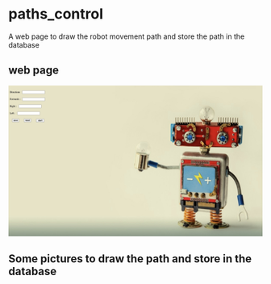 # paths_control
A web page to draw the robot movement path 
and store the path in the database
## web page
![image1](page2.png) 

## Some pictures to draw the path and store in the database
